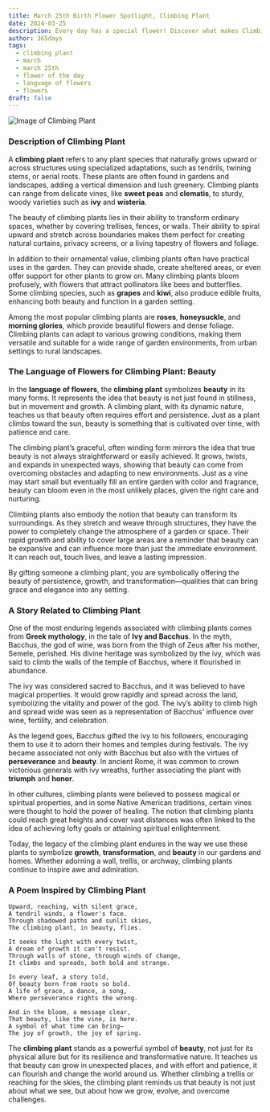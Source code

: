 ```yaml
---
title: March 25th Birth Flower Spotlight, Climbing Plant
date: 2024-03-25
description: Every day has a special flower! Discover what makes Climbing Plant unique as today’s birth flower and its symbolic meaning.
author: 365days
tags:
  - climbing plant
  - march
  - march 25th
  - flower of the day
  - language of flowers
  - flowers
draft: false
---
```


![Image of Climbing Plant](https://cdn.pixabay.com/photo/2016/06/12/22/30/wall-1453158_640.jpg#center)


### Description of Climbing Plant

A **climbing plant** refers to any plant species that naturally grows upward or across structures using specialized adaptations, such as tendrils, twining stems, or aerial roots. These plants are often found in gardens and landscapes, adding a vertical dimension and lush greenery. Climbing plants can range from delicate vines, like **sweet peas** and **clematis**, to sturdy, woody varieties such as **ivy** and **wisteria**.

The beauty of climbing plants lies in their ability to transform ordinary spaces, whether by covering trellises, fences, or walls. Their ability to spiral upward and stretch across boundaries makes them perfect for creating natural curtains, privacy screens, or a living tapestry of flowers and foliage.

In addition to their ornamental value, climbing plants often have practical uses in the garden. They can provide shade, create sheltered areas, or even offer support for other plants to grow on. Many climbing plants bloom profusely, with flowers that attract pollinators like bees and butterflies. Some climbing species, such as **grapes** and **kiwi**, also produce edible fruits, enhancing both beauty and function in a garden setting.

Among the most popular climbing plants are **roses**, **honeysuckle**, and **morning glories**, which provide beautiful flowers and dense foliage. Climbing plants can adapt to various growing conditions, making them versatile and suitable for a wide range of garden environments, from urban settings to rural landscapes.

### The Language of Flowers for Climbing Plant: Beauty

In the **language of flowers**, the **climbing plant** symbolizes **beauty** in its many forms. It represents the idea that beauty is not just found in stillness, but in movement and growth. A climbing plant, with its dynamic nature, teaches us that beauty often requires effort and persistence. Just as a plant climbs toward the sun, beauty is something that is cultivated over time, with patience and care.

The climbing plant’s graceful, often winding form mirrors the idea that true beauty is not always straightforward or easily achieved. It grows, twists, and expands in unexpected ways, showing that beauty can come from overcoming obstacles and adapting to new environments. Just as a vine may start small but eventually fill an entire garden with color and fragrance, beauty can bloom even in the most unlikely places, given the right care and nurturing.

Climbing plants also embody the notion that beauty can transform its surroundings. As they stretch and weave through structures, they have the power to completely change the atmosphere of a garden or space. Their rapid growth and ability to cover large areas are a reminder that beauty can be expansive and can influence more than just the immediate environment. It can reach out, touch lives, and leave a lasting impression.

By gifting someone a climbing plant, you are symbolically offering the beauty of persistence, growth, and transformation—qualities that can bring grace and elegance into any setting.

### A Story Related to Climbing Plant

One of the most enduring legends associated with climbing plants comes from **Greek mythology**, in the tale of **Ivy and Bacchus**. In the myth, Bacchus, the god of wine, was born from the thigh of Zeus after his mother, Semele, perished. His divine heritage was symbolized by the ivy, which was said to climb the walls of the temple of Bacchus, where it flourished in abundance.

The ivy was considered sacred to Bacchus, and it was believed to have magical properties. It would grow rapidly and spread across the land, symbolizing the vitality and power of the god. The ivy’s ability to climb high and spread wide was seen as a representation of Bacchus' influence over wine, fertility, and celebration.

As the legend goes, Bacchus gifted the ivy to his followers, encouraging them to use it to adorn their homes and temples during festivals. The ivy became associated not only with Bacchus but also with the virtues of **perseverance** and **beauty**. In ancient Rome, it was common to crown victorious generals with ivy wreaths, further associating the plant with **triumph** and **honor**.

In other cultures, climbing plants were believed to possess magical or spiritual properties, and in some Native American traditions, certain vines were thought to hold the power of healing. The notion that climbing plants could reach great heights and cover vast distances was often linked to the idea of achieving lofty goals or attaining spiritual enlightenment.

Today, the legacy of the climbing plant endures in the way we use these plants to symbolize **growth**, **transformation**, and **beauty** in our gardens and homes. Whether adorning a wall, trellis, or archway, climbing plants continue to inspire awe and admiration.

### A Poem Inspired by Climbing Plant

```
Upward, reaching, with silent grace,  
A tendril winds, a flower's face.  
Through shadowed paths and sunlit skies,  
The climbing plant, in beauty, flies.  

It seeks the light with every twist,  
A dream of growth it can't resist.  
Through walls of stone, through winds of change,  
It climbs and spreads, both bold and strange.  

In every leaf, a story told,  
Of beauty born from roots so bold.  
A life of grace, a dance, a song,  
Where perseverance rights the wrong.  

And in the bloom, a message clear,  
That beauty, like the vine, is here.  
A symbol of what time can bring—  
The joy of growth, the joy of spring.  
```

The **climbing plant** stands as a powerful symbol of **beauty**, not just for its physical allure but for its resilience and transformative nature. It teaches us that beauty can grow in unexpected places, and with effort and patience, it can flourish and change the world around us. Whether climbing a trellis or reaching for the skies, the climbing plant reminds us that beauty is not just about what we see, but about how we grow, evolve, and overcome challenges.


